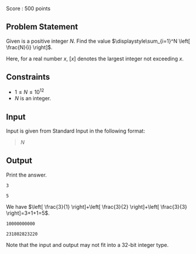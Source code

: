 Score : $500$ points

## Problem Statement

Given is a positive integer $N$.
Find the value $\displaystyle\sum_{i=1}^N \left[ \frac{N}{i} \right]$.

Here, for a real number $x$, $[x]$ denotes the largest integer not exceeding $x$.

## Constraints

- $1 \leq N \leq 10^{12}$
- $N$ is an integer.

## Input

Input is given from Standard Input in the following format:

> $N$

## Output

Print the answer.

```input1
3
```

```output1
5
```

We have $\left[ \frac{3}{1} \right]+\left[ \frac{3}{2} \right]+\left[ \frac{3}{3} \right]=3+1+1=5$.

```input2
10000000000
```

```output2
231802823220
```

Note that the input and output may not fit into a $32$-bit integer type.